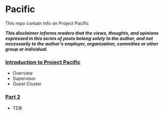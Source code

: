 # Pacific
This repo contain info on Project Pacific  

_**This disclaimer informs readers that the views, thoughts, and opinions expressed in this series of posts belong solely to the author, and not necessarily to the author’s employer, organization, committee or other group or individual.**_


### [Introduction to Project Pacific](https://github.com/roie9876/Pacific/tree/master/Introduction%20to%20Project%20Pacific)

* Overview
* Supervisor
* Guest Cluster


### [Part 2](https://github.com/roie9876/Pacific/tree/master/Part%201)

* TDB